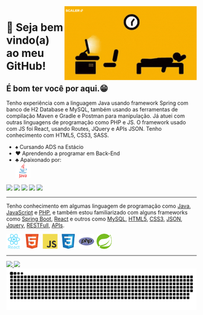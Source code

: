 <img src = "giphy.gif" width = "350px" align = "right">

# 🙋 Seja bem vindo(a) ao meu GitHub! 
<h2> É bom ter você por aqui.😁</h2>
Tenho experiência com a linguagem Java usando framework Spring com banco de H2 Database e MySQL, também usando as ferramentas de compilação Maven e Gradle e Postman para manipulação.
Já atuei com outras linguagens de programação como PHP e JS. 
O framework usado com JS foi React, usando Routes, JQuery e APIs JSON.
Tenho conhecimento com HTML5, CSS3, SASS.

- ♠ Cursando ADS na Estácio
- ♥ Aprendendo a programar em Back-End
- ♣ Apaixonado por:<div><img src="https://github.com/devicons/devicon/blob/master/icons/java/java-original-wordmark.svg" title="Java" alt="Java" width="40" height="40"/>&nbsp;</div>

<div>
   <a href="https://www.instagram.com/carlos_henrique_perei" target="_blank"><img src="https://img.shields.io/badge/-Instagram-%23E4405F?style=for-the-badge&logo=instagram&logoColor=white" target="_blank"></a>
   <a href="https://discord.gg/704137244016902214" target="_blank"><img src="https://img.shields.io/badge/Discord-7289DA?style=for-the-badge&logo=discord&logoColor=white" target="_blank"></a> 
  <a href="https://www.linkedin.com/in/carloshenriquepereirasoares" target="_blank"><img src="https://img.shields.io/badge/-LinkedIn-%230077B5?style=for-the-badge&logo=linkedin&logoColor=white" target="_blank"></a> 
  <a href="mailto:carloshenriquepereirasoaress@gmail.com"><img src="https://img.shields.io/badge/Gmail-D14836?style=for-the-badge&logo=gmail&logoColor=white"></a>
  <a href="https://wa.me/5551997658148" title="Para conversar comigo essece o link"><img src="https://img.shields.io/badge/WhatsApp-25D366?style=for-the-badge&logo=whatsapp&logoColor=white"></a>
</div>

---

Tenho conhecimento em algumas linguagem de programação como [Java](https://github.com/Carloshenriquepere/Projeto-lista-de-alunos-MaisPraTi),
[JavaScript](https://github.com/Carloshenriquepere/react_brivia/tree/main) e [PHP](https://github.com/Carloshenriquepere/projeto_login), e também estou familiarizado com alguns frameworks como
[Spring Boot](https://github.com/Carloshenriquepere/Transacao_simplificada/tree/master), [React](https://github.com/Carloshenriquepere/react_brivia/tree/main) e outros como [MySQL](https://github.com/Carloshenriquepere/projeto-spring), [HTML5](https://github.com/Carloshenriquepere/tela_reponsiva), [CSS3](https://github.com/Carloshenriquepere/tela_reponsiva), [JSON](https://github.com/Carloshenriquepere/react_brivia/tree/main), [Jquery](https://github.com/Carloshenriquepere/react_brivia/tree/main),
[RESTFull](https://github.com/Carloshenriquepere/projeto-spring), [APIs](https://github.com/Carloshenriquepere/projeto-spring).

<div>
 <img src="https://github.com/devicons/devicon/blob/master/icons/react/react-original-wordmark.svg" title="React" alt="React" width="40" height="40"/>&nbsp;
 <img src="https://github.com/devicons/devicon/blob/master/icons/html5/html5-original.svg" title="HTML5" alt="HTML" width="40" height="40"/>&nbsp;
 <img src="https://github.com/devicons/devicon/blob/master/icons/javascript/javascript-original.svg" title="JavaScript" alt="JavaScript" width="40" height="40"/>&nbsp;
  <img src="https://github.com/devicons/devicon/blob/master/icons/css3/css3-original.svg" title="CSS" alt="CSS" width="40" height="40"/>&nbsp;
  <img src="https://github.com/devicons/devicon/blob/master/icons/php/php-original.svg" title="PHP" alt="PHP" width="40" height="40"/>&nbsp;
  <img src="https://github.com/devicons/devicon/blob/master/icons/spring/spring-original.svg" title="SpringBoot" alt="SpringBoot" width="40" height="40"/>&nbsp;
</div>

---

<div>
  <a href="https://github.com/Carloshenriquepere">
    <img height="180em" src="https://github-readme-stats.vercel.app/api?username=carloshenriquepere&show_icons=true&theme=ambient_gradient&include_all_commits=true&count_private=true"/>
    <img height="180em" src="https://github-readme-stats.vercel.app/api/top-langs/?username=carloshenriquepere&layout=compact&langs_count=16&theme=ambient_gradient"/>
</div>

<picture>
  <source media="(prefers-color-scheme: dark)" srcset="https://raw.githubusercontent.com/carloshenriquepere/carloshenriquepere/output/github-contribution-grid-snake-dark.svg">
  <source media="(prefers-color-scheme: light)" srcset="https://raw.githubusercontent.com/carloshenriquepere/carloshenriquepere/output/github-contribution-grid-snake.svg">
  <img alt="github contribution grid snake animation" src="https://raw.githubusercontent.com/carloshenriquepere/carloshenriquepere/output/github-contribution-grid-snake.svg">
</picture>
